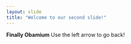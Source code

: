 ```yaml
---
layout: slide
title: "Welcome to our second slide!"
---
```

**Finally Obamium**
Use the left arrow to go back!